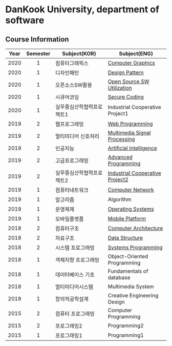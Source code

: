 # DanKook University, department of software
## Course Information

| Year| Semester | Subject(KOR) | Subject(ENG) |
| :---: | :---: | --- | --- |
| 2020 | 1 | 컴퓨터그래픽스 | [Computer Graphics](https://github.com/sangm1n/DKUniversity/tree/master/%EC%BB%B4%ED%93%A8%ED%84%B0%EA%B7%B8%EB%9E%98%ED%94%BD%EC%8A%A4) |
| 2020 | 1 | 디자인패턴 | [Design Pattern](https://github.com/sangm1n/DKUniversity/tree/master/%EB%94%94%EC%9E%90%EC%9D%B8%ED%8C%A8%ED%84%B4) |
| 2020 | 1 | 오픈소스SW활용 | [Open Source SW Utilization](https://github.com/sangm1n/DKUniversity/tree/master/%EC%98%A4%ED%94%88%EC%86%8C%EC%8A%A4SW%ED%99%9C%EC%9A%A9) |
| 2020 | 1 | 시큐어코딩 | [Secure Coding](https://github.com/sangm1n/DKUniversity/tree/master/%EC%8B%9C%ED%81%90%EC%96%B4%EC%BD%94%EB%94%A9) |
| 2020 | 1 | 실무중심산학협력프로젝트1 | Industrial Cooperative Project1 |
| 2019 | 2 | 웹프로그래밍 | [Web Programming](https://github.com/sangm1n/DKUniversity/tree/master/%EC%9B%B9%ED%94%84%EB%A1%9C%EA%B7%B8%EB%9E%98%EB%B0%8D) |
| 2019 | 2 | 멀티미디어 신호처리 | [Multimedia Signal Processing](https://github.com/sangm1n/DKUniversity/tree/master/%EB%A9%80%ED%8B%B0%EB%AF%B8%EB%94%94%EC%96%B4%EC%8B%A0%ED%98%B8%EC%B2%98%EB%A6%AC) |
| 2019 | 2 | 인공지능 | [Artificial Intelligence](https://github.com/sangm1n/DKUniversity/tree/master/%EC%9D%B8%EA%B3%B5%EC%A7%80%EB%8A%A5) |
| 2019 | 2 | 고급프로그래밍 | [Advanced Programming](https://github.com/sangm1n/DKUniversity/tree/master/%ED%94%84%EB%A1%9C%EA%B7%B8%EB%9E%98%EB%B0%8D) |
| 2019 | 2 | 실무중심산학협력프로젝트2 | [Industrial Cooperative Project2](https://github.com/sangm1n/LookForClothes) |
| 2019 | 1 | 컴퓨터네트워크 | [Computer Network](https://github.com/sangm1n/DKUniversity/tree/master/%EC%BB%B4%ED%93%A8%ED%84%B0%EB%84%A4%ED%8A%B8%EC%9B%8C%ED%81%AC) |
| 2019 | 1 | 알고리즘 | Algorithm |
| 2019 | 1 | 운영체제 | [Operating Systems](https://github.com/sangm1n/DKUniversity/tree/master/%EC%9A%B4%EC%98%81%EC%B2%B4%EC%A0%9C) |
| 2019 | 1 | 모바일플랫폼 | [Mobile Platform](https://github.com/sangm1n/DKUniversity/tree/master/%EB%AA%A8%EB%B0%94%EC%9D%BC%ED%94%8C%EB%9E%AB%ED%8F%BC) |
| 2018 | 2 | 컴퓨터구조 | [Computer Architecture](https://github.com/sangm1n/DKUniversity/tree/master/%EC%BB%B4%ED%93%A8%ED%84%B0%EA%B5%AC%EC%A1%B0) |
| 2018 | 2 | 자료구조 | [Data Structure](https://github.com/sangm1n/DKUniversity/tree/master/%EC%9E%90%EB%A3%8C%EA%B5%AC%EC%A1%B0/material) |
| 2018 | 2 | 시스템 프로그래밍 | [Systems Programming](https://github.com/sangm1n/DKUniversity/tree/master/%EC%8B%9C%EC%8A%A4%ED%85%9C%ED%94%84%EB%A1%9C%EA%B7%B8%EB%9E%98%EB%B0%8D) |
| 2018 | 1 | 객체지향 프로그래밍 | Object-Oriented Programming |
| 2018 | 1 | 데이터베이스 기초 | Fundamentals of database |
| 2018 | 1 | 멀티미디어시스템 | Multimedia System |
| 2018 | 1 | 창의적공학설계 | Creative Engineering Design |
| 2015 | 2 | 컴퓨터 프로그래밍 | Computer Programming |
| 2015 | 2 | 프로그래밍2 | Programming2 |
| 2015 | 1 | 프로그래밍1 | Programming1 |
